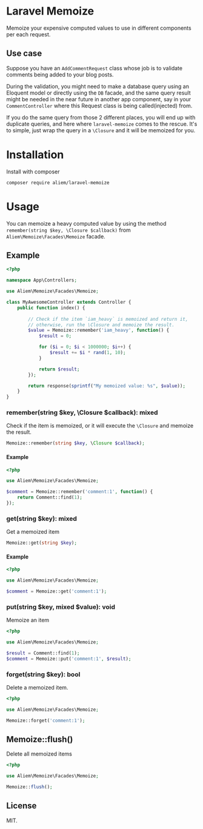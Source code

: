 # Laravel Memoize

Memoize your expensive computed values to use in different components per each request.

## Use case

Suppose you have an `AddCommentRequest` class whose job is to validate comments being added to your blog posts.

During the validation, you might need to make a database query using an Eloquent model or directly using the `DB` facade, and the same query result might be needed in the near future in another app component, say in your `CommentController` where this Request class is being called(injected) from.

If you do the same query from those 2 different places, you will end up with duplicate queries, and here where `laravel-memoize` comes to the rescue. It's to simple, just wrap the query in a `\Closure` and it will be memoized for you.

# Installation

Install with composer

```shell
composer require aliem/laravel-memoize
```

# Usage

You can memoize a heavy computed value by using the method `remember(string $key, \Closure $callback)` from `Aliem\Memoize\Facades\Memoize` facade.

## Example

```php
<?php

namespace App\Controllers;

use Aliem\Memoize\Facades\Memoize;

class MyAwesomeController extends Controller {
    public function index() {
        
        // Check if the item `iam_heavy` is memoized and return it,
        // otherwise, run the \Closure and memoize the result.
        $value = Memoize::remember('iam_heavy', function() {
            $result = 0;

            for ($i = 0; $i < 1000000; $i++) {
                $result += $i * rand(1, 10);
            }

            return $result;
        });

        return response(sprintf("My memoized value: %s", $value));
    }
}
```

### remember(string $key, \Closure $callback): mixed

Check if the item is memoized, or it will execute the `\Closure` and memoize the result.

```php
Memoize::remember(string $key, \Closure $callback);
```

#### Example

```php
<?php

use Aliem\Memoize\Facades\Memoize;

$comment = Memoize::remember('comment:1', function() {
    return Comment::find(1);
});
```

### get(string $key): mixed

Get a memoized item

```php
Memoize::get(string $key);
```

#### Example

```php
<?php

use Aliem\Memoize\Facades\Memoize;

$comment = Memoize::get('comment:1');
```

### put(string $key, mixed $value): void

Memoize an item

```php
<?php

use Aliem\Memoize\Facades\Memoize;

$result = Comment::find(1);
$comment = Memoize::put('comment:1', $result);
```

### forget(string $key): bool

Delete a memoized item.

```php
<?php

use Aliem\Memoize\Facades\Memoize;

Memoize::forget('comment:1');
```

## Memoize::flush()

Delete all memoized items

```php
<?php

use Aliem\Memoize\Facades\Memoize;

Memoize::flush();
```

## License

MIT.
